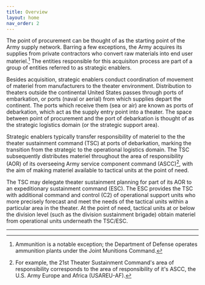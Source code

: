 ```yaml
---
title: Overview
layout: home
nav_order: 2
---
```


The point of procurement can be thought of as the starting point of the Army supply network. Barring a few exceptions, the Army acquires its supplies from private contractors who convert raw materials into end user materiel.[^1] The entities responsible for this acquisiton process are part of a group of entities referred to as strategic enablers.

Besides acquisition, strategic enablers conduct coordination of movement of materiel from manufacturers to the theater environment. Distribution to theaters outside the continental United States passes through ports of embarkation, or ports (naval or aerial) from which supplies depart the continent. The ports which receive them (sea or air) are known as ports of debarkation, which act as the supply entry point into a theater. The space between point of procurement and the port of debarkation is thought of as the strategic logistics domain (or the strategic support area).

Strategic enablers typically transfer responsibility of materiel to the the theater sustainment command (TSC) at ports of debarkation, marking the transition from the strategic to the operational logistics domain. The TSC subsequently distributes materiel throughout the area of responsibility (AOR) of its overseeing Army service component command (ASCC)[^2], with the aim of making materiel available to tactical units at the point of need.

The TSC may delegate theater sustainment planning for part of its AOR to an expeditionary sustainment command (ESC). The ESC provides the TSC with additional command and control (C2) of operational support units who more precisely forecast and meet the needs of the tactical units within a particular area in the theater. At the point of need, tactical units at or below the division level (such as the division sustainment brigade) obtain materiel from operational units underneath the TSC/ESC.






----

[^1]: Ammunition is a notable exception; the Department of Defense operates ammunition plants under the Joint Munitions Command.
[^2]: For example, the 21st Theater Sustainment Command's area of responsibility corresponds to the area of responsibility of it's ASCC, the U.S. Army Europe and Africa (USAREU-AF).
